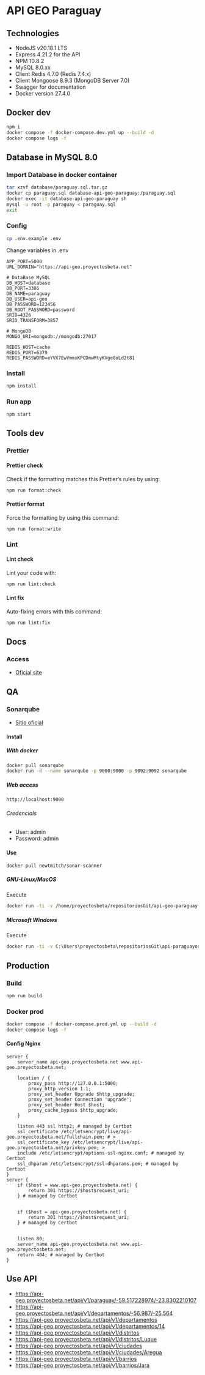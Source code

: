 # API GEO Paraguay

## Technologies

- NodeJS v20.18.1 LTS
- Express 4.21.2 for the API
- NPM 10.8.2
- MySQL 8.0.xx
- Client Redis 4.7.0 (Redis 7.4.x)
- Client Mongoose 8.9.3 (MongoDB Server 7.0)
- Swagger for documentation
- Docker version 27.4.0

## Docker dev

```bash
npm i
docker compose -f docker-compose.dev.yml up --build -d
docker compose logs -f
```

## Database in MySQL 8.0

### Import Database in docker container

```bash
tar xzvf database/paraguay.sql.tar.gz
docker cp paraguay.sql database-api-geo-paraguay:/paraguay.sql
docker exec -it database-api-geo-paraguay sh
mysql -u root -p paraguay < paraguay.sql
exit
```

### Config

```bash
cp .env.example .env
```

Change variables in .env

```
APP_PORT=5000
URL_DOMAIN="https://api-geo.proyectosbeta.net"

# DataBase MySQL
DB_HOST=database
DB_PORT=3306
DB_NAME=paraguay
DB_USER=api-geo
DB_PASSWORD=123456
DB_ROOT_PASSWORD=password
SRID=4326
SRID_TRANSFORM=3857

# MongoDB
MONGO_URI=mongodb://mongodb:27017

REDIS_HOST=cache
REDIS_PORT=6379
REDIS_PASSWORD=eYVX7EwVmmxKPCDmwMtyKVge8oLd2t81
```

### Install

```bash
npm install
```

### Run app

```bash
npm start
```

## Tools dev

### Prettier

#### Prettier check

Check if the formatting matches this Prettier’s rules by using:

```bash
npm run format:check
```

#### Prettier format

Force the formatting by using this command:

```bash
npm run format:write
```

### Lint

#### Lint check

Lint your code with:

```bash
npm run lint:check
```

#### Lint fix

Auto-fixing errors with this command:

```bash
npm run lint:fix
```

## Docs

### Access

- [Oficial site](https://api-geo.proyectosbeta.net/api-docs)

## QA

### Sonarqube

- [Sitio oficial](https://www.sonarqube.org/)

#### Install

##### With docker

```bash
docker pull sonarqube
docker run -d --name sonarqube -p 9000:9000 -p 9092:9092 sonarqube
```

##### Web access

```
http://localhost:9000
```

###### Credencials

- User: admin
- Password: admin

#### Use

```bash
docker pull newtmitch/sonar-scanner

```

##### GNU-Linux/MacOS

Execute

```bash
docker run -ti -v /home/proyectosbeta/repositoriosGit/api-geo-paraguay:/usr/src --link sonarqube newtmitch/sonar-scanner
```

##### Microsoft Windows

Execute

```bash
docker run -ti -v C:\Users\proyectosbeta\repositoriosGit\api-paraguayos:/usr/src --link sonarqube newtmitch/sonar-scanner
```

## Production

### Build

```bash
npm run build
```

### Docker prod

```bash
docker compose -f docker-compose.prod.yml up --build -d
docker compose logs -f
```

#### Config Nginx

```
server {
    server_name api-geo.proyectosbeta.net www.api-geo.proyectosbeta.net;

    location / {
        proxy_pass http://127.0.0.1:5000;
        proxy_http_version 1.1;
        proxy_set_header Upgrade $http_upgrade;
        proxy_set_header Connection 'upgrade';
        proxy_set_header Host $host;
        proxy_cache_bypass $http_upgrade;
    }

    listen 443 ssl http2; # managed by Certbot
    ssl_certificate /etc/letsencrypt/live/api-geo.proyectosbeta.net/fullchain.pem; # >
    ssl_certificate_key /etc/letsencrypt/live/api-geo.proyectosbeta.net/privkey.pem; >
    include /etc/letsencrypt/options-ssl-nginx.conf; # managed by Certbot
    ssl_dhparam /etc/letsencrypt/ssl-dhparams.pem; # managed by Certbot
}
server {
    if ($host = www.api-geo.proyectosbeta.net) {
        return 301 https://$host$request_uri;
    } # managed by Certbot


    if ($host = api-geo.proyectosbeta.net) {
        return 301 https://$host$request_uri;
    } # managed by Certbot


    listen 80;
    server_name api-geo.proyectosbeta.net www.api-geo.proyectosbeta.net;
    return 404; # managed by Certbot
}
```

## Use API

- https://api-geo.proyectosbeta.net/api/v1/paraguay/-59.517228974/-23.8302210107
- https://api-geo.proyectosbeta.net/api/v1/departamentos/-56.987/-25.564
- https://api-geo.proyectosbeta.net/api/v1/departamentos
- https://api-geo.proyectosbeta.net/api/v1/departamentos/14
- https://api-geo.proyectosbeta.net/api/v1/distritos
- https://api-geo.proyectosbeta.net/api/v1/distritos/Luque
- https://api-geo.proyectosbeta.net/api/v1/ciudades
- https://api-geo.proyectosbeta.net/api/v1/ciudades/Aregua
- https://api-geo.proyectosbeta.net/api/v1/barrios
- https://api-geo.proyectosbeta.net/api/v1/barrios/Jara
